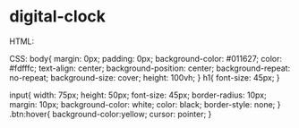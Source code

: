 # digital-clock
HTML: 
 
<!DOCTYPE html> 
<html lang="en" dir="ltr"> 
   <head> 
      <meta charset="utf-8"> 
      <title>Digital Clock with Glowing Effect </title> 
      <link rel="stylesheet" href="styless.css"> 
   </head> 
   <body> 
      <div class="wrapper"> 
         <div class="display"> 
            <div id="time"></div> 
         </div> 
         <span></span> 
         <span></span> 
      </div>       <script>          setInterval(()=>{            const time = document.querySelector(".display #time"); 
          let date = new Date();           let hours = date.getHours();        let minutes = date.getMinutes(); 
           let seconds = date.getSeconds();            let day_night = "AM";            if(hours > 12){              day_night = "PM";              hours = hours - 12; 
           } 
           if(seconds < 10){              seconds = "0" + seconds; 
           } 
           if(minutes < 10){              minutes = "0" + minutes; 
           } 
           if(hours < 10){              hours = "0" + hours; 
           } 
           time.textContent = hours + ":" + minutes + ":" + seconds + " "+ day_night; 
         }); 
      </script> 
   </body> 
</html> 
 
CSS: body{ 
    margin: 0px;    padding: 0px;    background-color: #011627;     color: #fdfffc;     text-align: center;     background-position: center;     background-repeat: no-repeat;     background-size: cover;     height: 100vh; } h1{     font-size: 45px; 
} 
 
input{     width: 75px;     height: 50px;     font-size: 45px;     border-radius: 10px;     margin: 10px;     background-color: white;     color: black;     border-style: none; } .btn:hover{     background-color:yellow;     cursor: pointer; 
} 
